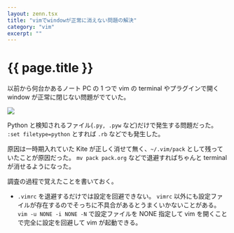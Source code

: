 ```yaml
---
layout: zenn.tsx
title: "vimでwindowが正常に消えない問題の解決"
category: "vim"
excerpt: ""
---
```


# {{ page.title }}

以前から何台かあるノート PC の 1 つで vim の terminal やプラグインで開く window が正常に閉じない問題がでていた。

![](https://teratail-v2.storage.googleapis.com/uploads/contributed_images/5c0e56e4af63e51400699dfae7da19c8.gif)

Python と検知されるファイル(`.py, .pyw` など)だけで発生する問題だった。
`:set filetype=python` とすれば `.rb` などでも発生した。

原因は一時期入れていた Kite が正しく消せて無く、`~/.vim/pack` として残っていたことが原因だった。
`mv pack pack.org` などで退避すればちゃんと terminal が消せるようになった。

調査の過程で覚えたことを書いておく。

- `.vimrc` を退避するだけでは設定を回避できない。
  `vimrc` 以外にも設定ファイルが存在するのでそっちに不具合があるとうまくいかないことがある。
  `vim -u NONE -i NONE -N` で設定ファイルを NONE 指定して vim を開くことで完全に設定を回避して vim が起動できる。
